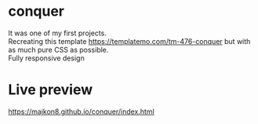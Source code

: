 # conquer
It was one of my first projects.  
Recreating this template https://templatemo.com/tm-476-conquer but with as much pure CSS as possible.  
Fully responsive design  
# Live preview
https://majkon8.github.io/conquer/index.html
